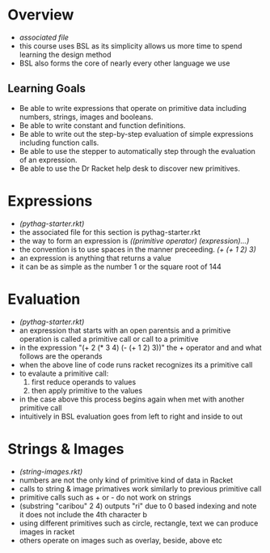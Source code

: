 # Overview 
* *associated file*
* this course uses BSL as its simplicity allows us more time to spend learning the design method 
* BSL also forms the core of nearly every other language we use
## Learning Goals
* Be able to write expressions that operate on primitive data including numbers, strings, images and booleans. 
* Be able to write constant and function definitions.
* Be able to write out the step-by-step evaluation of simple expressions including function calls.
* Be able to use the stepper to automatically step through the evaluation of an expression.
* Be able to use the Dr Racket help desk to discover new primitives.

# Expressions
* *(pythag-starter.rkt)*
* the associated file for this section is pythag-starter.rkt
* the way to form an expression is *((primitive operator) (expression)...)*
* the convention is to use spaces in the manner preceeding. *(+ (+ 1 2) 3)*
* an expression is anything that returns a value 
* it can be as simple as the number 1 or the square root of 144

# Evaluation 
* *(pythag-starter.rkt)*
* an expression that starts with an open parentsis and a primitive operation is called a primitive call or call to a primitive 
* in the expression "(+ 2 (* 3 4) (- (+ 1 2) 3))" the + operator and and what follows are the operands
* when the above line of code runs racket recognizes its a primitive call
* to evalaute a primitive call:
    1. first reduce operands to values
    2. then apply primitive to the values
* in the case above this process begins again when met with another primitive call 
* intuitively in BSL evaluation goes from left to right and inside to out

# Strings & Images 
* *(string-images.rkt)*
* numbers are not the only kind of primitive kind of data in Racket
* calls to string & image primatives work similarly to previous primitive call
* primitive calls such as + or - do not work on strings 
* (substring "caribou" 2 4) outputs "ri" due to 0 based indexing and note it does not include the 4th character b
* using different primitives such as circle, rectangle, text we can produce images in racket
* others operate on images such as overlay, beside, above etc 
